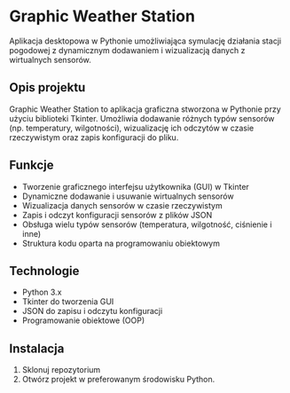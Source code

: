 # Graphic Weather Station

Aplikacja desktopowa w Pythonie umożliwiająca symulację działania stacji pogodowej z dynamicznym dodawaniem i wizualizacją danych z wirtualnych sensorów.

## Opis projektu

Graphic Weather Station to aplikacja graficzna stworzona w Pythonie przy użyciu biblioteki Tkinter. Umożliwia dodawanie różnych typów sensorów (np. temperatury, wilgotności), wizualizację ich odczytów w czasie rzeczywistym oraz zapis konfiguracji do pliku.

## Funkcje

- Tworzenie graficznego interfejsu użytkownika (GUI) w Tkinter
- Dynamiczne dodawanie i usuwanie wirtualnych sensorów
- Wizualizacja danych sensorów w czasie rzeczywistym
- Zapis i odczyt konfiguracji sensorów z plików JSON
- Obsługa wielu typów sensorów (temperatura, wilgotność, ciśnienie i inne)
- Struktura kodu oparta na programowaniu obiektowym

## Technologie

- Python 3.x
- Tkinter do tworzenia GUI
- JSON do zapisu i odczytu konfiguracji
- Programowanie obiektowe (OOP)

## Instalacja

1. Sklonuj repozytorium
2. Otwórz projekt w preferowanym środowisku Python.



